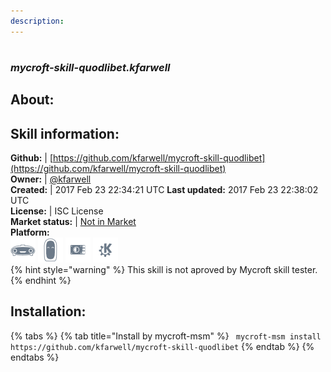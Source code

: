 ```yaml
--- 
description: 
---
```


#   
### _mycroft-skill-quodlibet.kfarwell_  
## About:  


## Skill information:  
**Github:** | [https://github.com/kfarwell/mycroft-skill-quodlibet](https://github.com/kfarwell/mycroft-skill-quodlibet)  
**Owner:** | [@kfarwell](https://github.com/kfarwell)  
**Created:** | 2017 Feb 23 22:34:21 UTC  **Last updated:** 2017 Feb 23 22:38:02 UTC  
**License:** | ISC License  
**Market status:** | [Not in Market](https://market.mycroft.ai/skill/)  
**Platform:**  
 ![](../.gitbook/assets/mark-1-icon.png)  ![](../.gitbook/assets/mark-2-icon.png)  ![](../.gitbook/assets/picroft-icon.png)  ![](../.gitbook/assets/kde.png)   
{% hint style="warning" %}
This skill is not aproved by Mycroft skill tester.
{% endhint %}
    
## Installation:  
{% tabs %}
{% tab title="Install by mycroft-msm" %}
``` mycroft-msm install https://github.com/kfarwell/mycroft-skill-quodlibet```
{% endtab %}
  {% endtabs %}
  